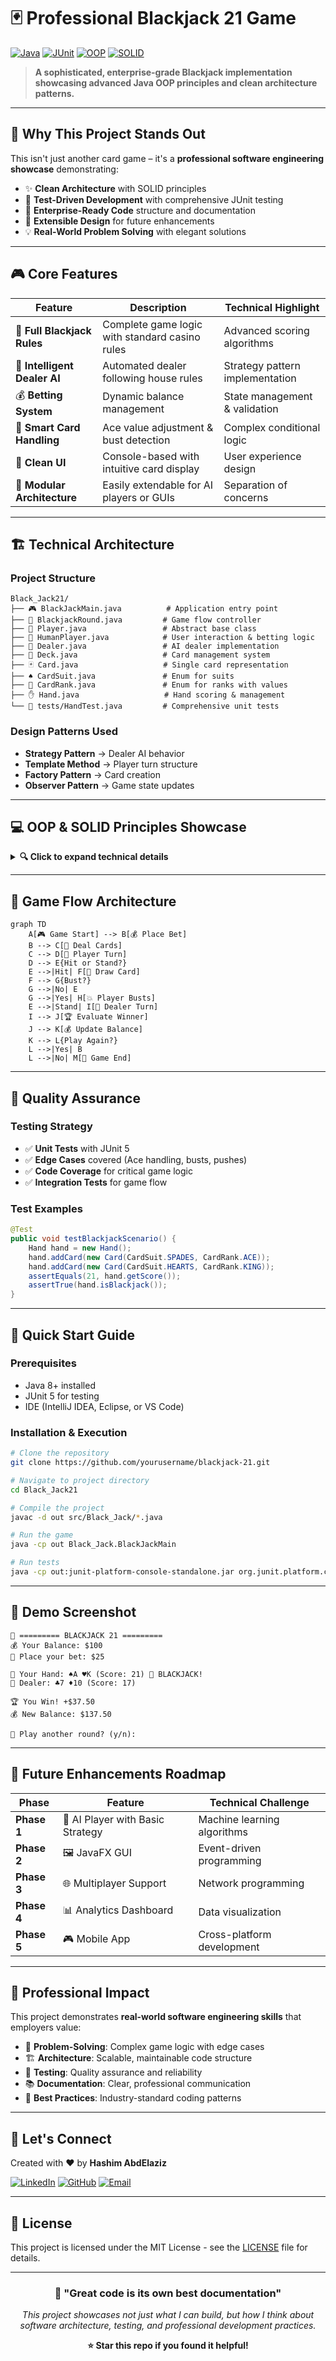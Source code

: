 # 🃏 Professional Blackjack 21 Game

[![Java](https://img.shields.io/badge/Java-ED8B00?style=for-the-badge&logo=openjdk&logoColor=white)](https://www.oracle.com/java/)
[![JUnit](https://img.shields.io/badge/JUnit-25A162?style=for-the-badge&logo=junit5&logoColor=white)](https://junit.org/)
[![OOP](https://img.shields.io/badge/OOP-Design-blue?style=for-the-badge)](https://en.wikipedia.org/wiki/Object-oriented_programming)
[![SOLID](https://img.shields.io/badge/SOLID-Principles-green?style=for-the-badge)](https://en.wikipedia.org/wiki/SOLID)

> **A sophisticated, enterprise-grade Blackjack implementation showcasing advanced Java OOP principles and clean architecture patterns.**

---

## 🚀 **Why This Project Stands Out**

This isn't just another card game – it's a **professional software engineering showcase** demonstrating:

- ✨ **Clean Architecture** with SOLID principles
- 🧪 **Test-Driven Development** with comprehensive JUnit testing
- 🎯 **Enterprise-Ready Code** structure and documentation
- 🔄 **Extensible Design** for future enhancements
- 💡 **Real-World Problem Solving** with elegant solutions

---

## 🎮 **Core Features**

| Feature | Description | Technical Highlight |
|---------|-------------|-------------------|
| 🎯 **Full Blackjack Rules** | Complete game logic with standard casino rules | Advanced scoring algorithms |
| 🤖 **Intelligent Dealer AI** | Automated dealer following house rules | Strategy pattern implementation |
| 💰 **Betting System** | Dynamic balance management | State management & validation |
| 🎴 **Smart Card Handling** | Ace value adjustment & bust detection | Complex conditional logic |
| 🎨 **Clean UI** | Console-based with intuitive card display | User experience design |
| 🧩 **Modular Architecture** | Easily extendable for AI players or GUIs | Separation of concerns |

---

## 🏗️ **Technical Architecture**

### **Project Structure**
```
Black_Jack21/
├── 🎮 BlackJackMain.java          # Application entry point
├── 🎯 BlackjackRound.java         # Game flow controller
├── 👤 Player.java                 # Abstract base class
├── 🧑 HumanPlayer.java            # User interaction & betting logic
├── 🤖 Dealer.java                 # AI dealer implementation
├── 🎴 Deck.java                   # Card management system
├── 🃏 Card.java                   # Single card representation
├── ♠️ CardSuit.java               # Enum for suits
├── 🔢 CardRank.java               # Enum for ranks with values
├── ✋ Hand.java                   # Hand scoring & management
└── 🧪 tests/HandTest.java         # Comprehensive unit tests
```

### **Design Patterns Used**
- **Strategy Pattern** → Dealer AI behavior
- **Template Method** → Player turn structure
- **Factory Pattern** → Card creation
- **Observer Pattern** → Game state updates

---

## 💻 **OOP & SOLID Principles Showcase**

<details>
<summary><b>🔍 Click to expand technical details</b></summary>

### **Object-Oriented Programming Mastery**

| Principle | Implementation | Business Value |
|-----------|----------------|----------------|
| **🔒 Encapsulation** | Private fields with controlled access | Data integrity & security |
| **🎭 Abstraction** | Abstract `Player` class with `takeTurn()` | Code maintainability |
| **🧬 Inheritance** | `HumanPlayer` & `Dealer` extend `Player` | Code reusability |
| **🔄 Polymorphism** | Same interface for different player types | Flexible architecture |

### **SOLID Principles in Action**

| Principle | Implementation | Future-Proof Benefit |
|-----------|----------------|---------------------|
| **S** - Single Responsibility | Each class has one clear purpose | Easy debugging & maintenance |
| **O** - Open/Closed | Add new features without modifying existing code | Scalable architecture |
| **L** - Liskov Substitution | Players interchangeable through base class | Robust inheritance |
| **I** - Interface Segregation | Focused interfaces for specific behaviors | Clean dependencies |
| **D** - Dependency Inversion | High-level modules don't depend on low-level | Testable & flexible |

</details>

---

## 🎯 **Game Flow Architecture**

```mermaid
graph TD
    A[🎮 Game Start] --> B[💰 Place Bet]
    B --> C[🎴 Deal Cards]
    C --> D[👤 Player Turn]
    D --> E{Hit or Stand?}
    E -->|Hit| F[🎴 Draw Card]
    F --> G{Bust?}
    G -->|No| E
    G -->|Yes| H[💥 Player Busts]
    E -->|Stand| I[🤖 Dealer Turn]
    I --> J[🏆 Evaluate Winner]
    J --> K[💰 Update Balance]
    K --> L{Play Again?}
    L -->|Yes| B
    L -->|No| M[🎯 Game End]
```

---

## 🧪 **Quality Assurance**

### **Testing Strategy**
- ✅ **Unit Tests** with JUnit 5
- ✅ **Edge Cases** covered (Ace handling, busts, pushes)
- ✅ **Code Coverage** for critical game logic
- ✅ **Integration Tests** for game flow

### **Test Examples**
```java
@Test
public void testBlackjackScenario() {
    Hand hand = new Hand();
    hand.addCard(new Card(CardSuit.SPADES, CardRank.ACE));
    hand.addCard(new Card(CardSuit.HEARTS, CardRank.KING));
    assertEquals(21, hand.getScore());
    assertTrue(hand.isBlackjack());
}
```

---

## 🚀 **Quick Start Guide**

### **Prerequisites**
- Java 8+ installed
- JUnit 5 for testing
- IDE (IntelliJ IDEA, Eclipse, or VS Code)

### **Installation & Execution**
```bash
# Clone the repository
git clone https://github.com/yourusername/blackjack-21.git

# Navigate to project directory
cd Black_Jack21

# Compile the project
javac -d out src/Black_Jack/*.java

# Run the game
java -cp out Black_Jack.BlackJackMain

# Run tests
java -cp out:junit-platform-console-standalone.jar org.junit.platform.console.ConsoleLauncher
```

---

## 📸 **Demo Screenshot**

```
🎲 ========= BLACKJACK 21 =========
💰 Your Balance: $100
💸 Place your bet: $25

🎴 Your Hand: ♠A ♥K (Score: 21) 🎯 BLACKJACK!
🤖 Dealer: ♣7 ♦10 (Score: 17)

🏆 You Win! +$37.50
💰 New Balance: $137.50

🎯 Play another round? (y/n):
```

---

## 🔮 **Future Enhancements Roadmap**

| Phase | Feature | Technical Challenge |
|-------|---------|-------------------|
| **Phase 1** | 🤖 AI Player with Basic Strategy | Machine learning algorithms |
| **Phase 2** | 🖼️ JavaFX GUI | Event-driven programming |
| **Phase 3** | 🌐 Multiplayer Support | Network programming |
| **Phase 4** | 📊 Analytics Dashboard | Data visualization |
| **Phase 5** | 🎮 Mobile App | Cross-platform development |

---

## 💼 **Professional Impact**

This project demonstrates **real-world software engineering skills** that employers value:

- 🎯 **Problem-Solving**: Complex game logic with edge cases
- 🏗️ **Architecture**: Scalable, maintainable code structure
- 🧪 **Testing**: Quality assurance and reliability
- 📚 **Documentation**: Clear, professional communication
- 🔄 **Best Practices**: Industry-standard coding patterns

---

## 🤝 **Let's Connect**

Created with ❤️ by **Hashim AbdElaziz**

[![LinkedIn](https://img.shields.io/badge/LinkedIn-0077B5?style=for-the-badge&logo=linkedin&logoColor=white)](https://linkedin.com/in/yourprofile)
[![GitHub](https://img.shields.io/badge/GitHub-100000?style=for-the-badge&logo=github&logoColor=white)](https://github.com/yourusername)
[![Email](https://img.shields.io/badge/Email-D14836?style=for-the-badge&logo=gmail&logoColor=white)](mailto:your.email@example.com)

---

## 📜 **License**

This project is licensed under the MIT License - see the [LICENSE](LICENSE) file for details.

---

<div align="center">

### 🎯 **"Great code is its own best documentation"** 

*This project showcases not just what I can build, but how I think about software architecture, testing, and professional development practices.*

**⭐ Star this repo if you found it helpful!**

</div>
